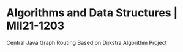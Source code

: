 # Algorithms and Data Structures | MII21-1203
Central Java Graph Routing Based on Dijkstra Algorithm Project

